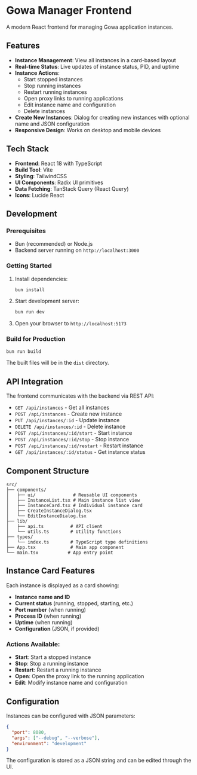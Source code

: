 # Gowa Manager Frontend

A modern React frontend for managing Gowa application instances.

## Features

- **Instance Management**: View all instances in a card-based layout
- **Real-time Status**: Live updates of instance status, PID, and uptime
- **Instance Actions**:
  - Start stopped instances
  - Stop running instances  
  - Restart running instances
  - Open proxy links to running applications
  - Edit instance name and configuration
  - Delete instances
- **Create New Instances**: Dialog for creating new instances with optional name and JSON configuration
- **Responsive Design**: Works on desktop and mobile devices

## Tech Stack

- **Frontend**: React 18 with TypeScript
- **Build Tool**: Vite
- **Styling**: TailwindCSS
- **UI Components**: Radix UI primitives
- **Data Fetching**: TanStack Query (React Query)
- **Icons**: Lucide React

## Development

### Prerequisites

- Bun (recommended) or Node.js
- Backend server running on `http://localhost:3000`

### Getting Started

1. Install dependencies:
   ```bash
   bun install
   ```

2. Start development server:
   ```bash
   bun run dev
   ```

3. Open your browser to `http://localhost:5173`

### Build for Production

```bash
bun run build
```

The built files will be in the `dist` directory.

## API Integration

The frontend communicates with the backend via REST API:

- `GET /api/instances` - Get all instances
- `POST /api/instances` - Create new instance
- `PUT /api/instances/:id` - Update instance
- `DELETE /api/instances/:id` - Delete instance
- `POST /api/instances/:id/start` - Start instance
- `POST /api/instances/:id/stop` - Stop instance
- `POST /api/instances/:id/restart` - Restart instance
- `GET /api/instances/:id/status` - Get instance status

## Component Structure

```
src/
├── components/
│   ├── ui/              # Reusable UI components
│   ├── InstanceList.tsx # Main instance list view
│   ├── InstanceCard.tsx # Individual instance card
│   ├── CreateInstanceDialog.tsx
│   └── EditInstanceDialog.tsx
├── lib/
│   ├── api.ts          # API client
│   └── utils.ts        # Utility functions
├── types/
│   └── index.ts        # TypeScript type definitions
├── App.tsx             # Main app component
└── main.tsx           # App entry point
```

## Instance Card Features

Each instance is displayed as a card showing:

- **Instance name and ID**
- **Current status** (running, stopped, starting, etc.)
- **Port number** (when running)
- **Process ID** (when running)  
- **Uptime** (when running)
- **Configuration** (JSON, if provided)

### Actions Available:

- **Start**: Start a stopped instance
- **Stop**: Stop a running instance
- **Restart**: Restart a running instance
- **Open**: Open the proxy link to the running application
- **Edit**: Modify instance name and configuration

## Configuration

Instances can be configured with JSON parameters:

```json
{
  "port": 8080,
  "args": ["--debug", "--verbose"],
  "environment": "development"
}
```

The configuration is stored as a JSON string and can be edited through the UI.